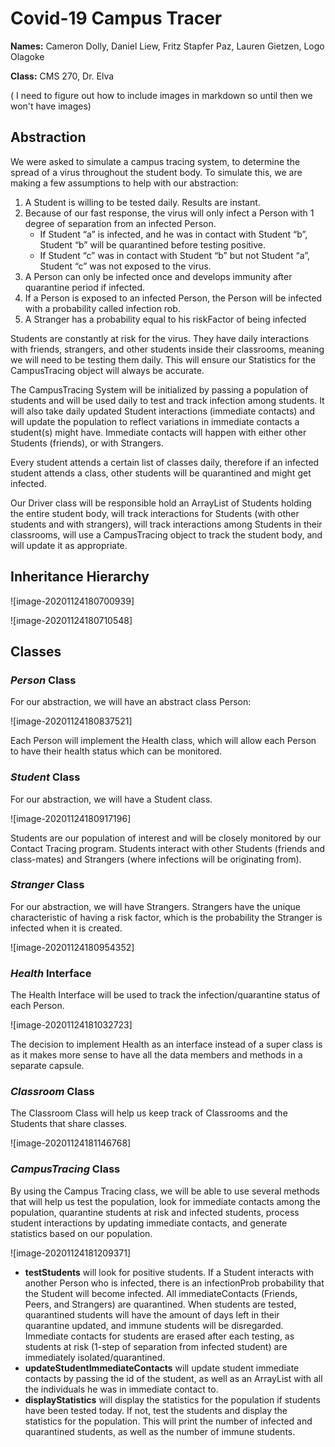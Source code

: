 # Covid-19 Campus Tracer

**Names:** Cameron Dolly, Daniel Liew, Fritz Stapfer Paz, Lauren Gietzen, Logo Olagoke

**Class:** CMS 270, Dr. Elva

( I need to figure out how to include images in markdown so until then we won't have images)

## Abstraction

We were asked to simulate a campus tracing system, to determine the spread of a virus throughout the student body. To simulate this, we are making a few assumptions to help with our abstraction:

1. A Student is willing to be tested daily. Results are instant.
2. Because of our fast response, the virus will only infect a Person with 1 degree of separation from an infected Person. 
   - If Student “a” is infected, and he was in contact with Student “b”, Student “b” will be quarantined before testing positive. 
   - If Student “c” was in contact with Student “b” but not Student “a”, Student “c” was not exposed to the virus.
3. A Person can only be infected once and develops immunity after quarantine period if infected.
4. If a Person is exposed to an infected Person, the Person will be infected with a probability called infection rob. 
5. A Stranger has a probability equal to his riskFactor of being infected

Students are constantly at risk for the virus. They have daily interactions with friends, strangers, and other students inside their classrooms, meaning we will need to be testing them daily. This will ensure our Statistics for the CampusTracing object will always be accurate. 

The CampusTracing System will be initialized by passing a population of students and will be used daily to test and track infection among students. It will also take daily updated Student interactions (immediate contacts) and will update the population to reflect variations in immediate contacts a student(s) might have. Immediate contacts will happen with either other Students (friends), or with Strangers.

Every student attends a certain list of classes daily, therefore if an infected student attends a class, other students will be quarantined and might get infected.

Our Driver class will be responsible hold an ArrayList of Students holding the entire student body, will track interactions for Students (with other students and with strangers), will track interactions among Students in their classrooms, will use a CampusTracing object to track the student body, and will update it as appropriate. 



## Inheritance Hierarchy

![image-20201124180700939]

![image-20201124180710548]



## Classes

### *Person* Class

For our abstraction, we will have an abstract class Person:

![image-20201124180837521]

Each Person will implement the Health class, which will allow each Person to have their health status which can be monitored.



### *Student* Class

For our abstraction, we will have a Student class.

![image-20201124180917196]

Students are our population of interest and will be closely monitored by our Contact Tracing program. Students interact with other Students (friends and class-mates) and Strangers (where infections will be originating from).



### *Stranger* Class

For our abstraction, we will have Strangers. Strangers have the unique characteristic of having a risk factor, which is the probability the Stranger is infected when it is created.

![image-20201124180954352]



### *Health* Interface

The Health Interface will be used to track the infection/quarantine status of each Person.

![image-20201124181032723]

The decision to implement Health as an interface instead of a super class is as it makes more sense to have all the data members and methods in a separate capsule.



### *Classroom* Class

The Classroom Class will help us keep track of Classrooms and the Students that share classes.

![image-20201124181146768]



### *CampusTracing* Class

By using the Campus Tracing class, we will be able to use several methods that will help us test the population, look for immediate contacts among the population, quarantine students at risk and infected students, process student interactions by updating immediate contacts, and generate statistics based on our population.

![image-20201124181209371]

- **testStudents** will look for positive students. If a Student interacts with another Person who is infected, there is an infectionProb probability that the Student will become infected. All immediateContacts (Friends, Peers, and Strangers) are quarantined. When students are tested, quarantined students will have the amount of days left in their quarantine updated, and immune students will be disregarded. Immediate contacts for students are erased after each testing, as students at risk (1-step of separation from infected student) are immediately isolated/quarantined.
- **updateStudentImmediateContacts** will update student immediate contacts by passing the id of the student, as well as an ArrayList<Person> with all the individuals he was in immediate contact to. 
- **displayStatistics** will display the statistics for the population if students have been tested today. If not, test the students and display the statistics for the population. This will print the number of infected and quarantined students, as well as the number of immune students.
